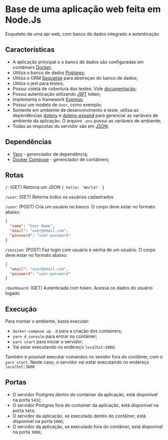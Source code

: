 # Base de uma aplicação web feita em Node.Js

Esqueleto de uma api web, com banco de dados integrado e autenticação

## Características

- A aplicação principal o o banco de dados são configuradas em contâiners [Docker](https://www.docker.com/);
- Utiliza o banco de dados [Postgres](https://www.postgresql.org/);
- Utiliza o ORM [Sequelize](https://sequelize.org/) para abstraçao do banco de dados;
- Utiliza o jest para testes;
- Possui coleta de cobertura dos testes. Vide [documentação](https://jestjs.io/docs/en/configuration);
- Possui autenticação utilizando [JWT](https://jwt.io/) token;
- Implementa o framework [Express](https://expressjs.com/pt-br/);
- Possui um modelo de `User`, como exemplo;
- Somente em ambiente de desenvolvimento e teste, utiliza as dependências [dotenv](https://www.npmjs.com/package/dotenv) e [dotenv-expand](https://github.com/motdotla/dotenv-expand) para gerenciar as variáveis de ambiente da aplicação. O arquivo `.env` possui as variáveis de ambiente;
- Todas as respostas do servidor são em [JSON](https://www.json.org/json-pt.html).

## Dependências

- [Yarn](https://yarnpkg.com/) - gerenciador de dependência;
- [Docker Compose](https://docs.docker.com/compose/) - gerenciador de contâiners;

## Rotas

`/`: (GET) Retorna um JSON `{ hello: 'World!' }`

`/user`: (GET) Retorna todos os usuários cadastrados

`/user`: (POST) Cria um usuário no banco. O corpo deve estar no formato abaixo:

```json
{
  "name": "User Name",
  "email": "user@email.com",
  "password": "user-password"
}
```

`/session`: (POST) Faz login com usuário e senha de um usuário. O corpo deve estar no formato abaixo:

```json
{
  "email": "user@email.com",
  "password": "user-password"
}
```

`/dashboard`: (GET) Autenticada com token. Acessa os dados do usuário logado

## Execução

Para montar o ambiente, basta executar:

- `docker-compose up -d` para a criação dos containers;
- `yarn d_console` para entrar no contâiner;
- `yarn start` para iniciar o servidor;
- Vai estar executando no endereço `localhst:5000`;

Também é possível executar comandos no sevidor fora do contâiner, com o `yarn start`. Neste caso, o servidor vai estar executando no endereço `localhst:3000`

## Portas

- O servidor Postgres dentro do container da aplicação, está disponível na porta `5432`;
- O servidor Postgres fora do container da aplicação, está disponível na porta `5454`;
- O servidor da aplicação, se executado dentro do contâiner, está disponível na porta `5000`;
- O servidor da aplicação, se executado fora do contâiner, está disponível na porta `3000`;
